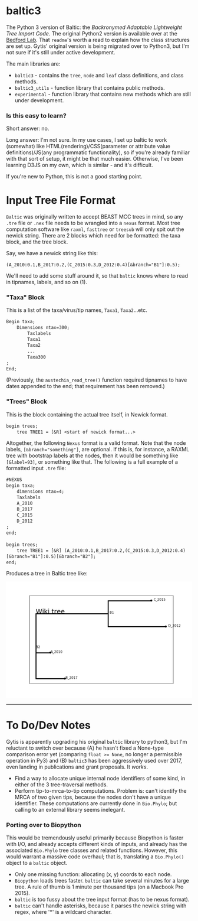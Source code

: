 # baltic3
The Python 3 version of Baltic: the *Backronymed Adaptable Lightweight Tree Import Code*. The original Python2 version is available over at the [Bedford Lab](https://github.com/blab/baltic). That `readme`'s worth a read to explain how the class structures are set up. Gytis' original version is being migrated over to Python3, but I'm not sure if it's still under active development.

The main libraries are:

* `baltic3` - contains the `tree`, `node` and `leaf` class definitions, and class methods.
* `baltic3_utils` - function library that contains public methods.
* `experimental` - function library that contains new methods which are still under development.

### Is this easy to learn?

Short answer: no.

Long answer: I'm not sure. In my use cases, I set up baltic to work (somewhat) like HTML(rendering)/CSS(parameter or attribute value definitions)/JS(any programmatic functionality), so if you're already familiar with that sort of setup, it might be that much easier. Otherwise, I've been learning D3JS on my own, which is similar - and it's difficult.

If you're new to Python, this is not a good starting point.

# Input Tree File Format
`Baltic` was originally written to accept BEAST MCC trees in mind, so any `.tre` file or `.nex` file needs to be wrangled into a `nexus` format. Most tree computation software like `raxml`, `fasttree` or `treesub` will only spit out the newick string. There are 2 blocks which need for be formatted: the taxa block, and the tree block.

Say, we have a newick string like this:

```
(A_2010:0.1,B_2017:0.2,(C_2015:0.3,D_2012:0.4)[&branch="B1"]:0.5);
```

We'll need to add some stuff around it, so that `baltic` knows where to read in tipnames, labels, and so on (1).

### "Taxa" Block

This is a list of the taxa/virus/tip names, `Taxa1`, `Taxa2`...etc.

```
Begin taxa;
    Dimensions ntax=300;
        Taxlabels
        Taxa1
        Taxa2
        ...
        Taxa300
;
End;
```

(Previously, the `austechia_read_tree()` function required tipnames to have dates appended to the end; that requirement has been removed.)

### "Trees" Block
This is the block containing the actual tree itself, in Newick format.

```
begin trees;
    tree TREE1 = [&R] <start of newick format...>
```

Altogether, the following `Nexus` format is a valid format. Note that the node labels, `[&branch="something"]`, are optional. If this is, for instance, a RAXML tree with bootstrap labels at the nodes, then it would be something like `[&label=93]`, or something like that. The following is a full example of a formatted input `.tre` file:

```
#NEXUS
begin taxa;
    dimensions ntax=4;
	Taxlabels
	A_2010
	B_2017
	C_2015
	D_2012
;
end;

begin trees;
    tree TREE1 = [&R] (A_2010:0.1,B_2017:0.2,(C_2015:0.3,D_2012:0.4)[&branch="B1"]:0.5)[&branch="B2"];
end;
```

Produces a tree in Baltic tree like:

![Image of Wikitree](https://github.com/Don86/baltic3/blob/master/assets/wiki_tree.png)

---
# To Do/Dev Notes

Gytis is apparently upgrading his original `baltic` library to python3, but I'm reluctant to switch over because (A)
he hasn't fixed a None-type comparison error yet (comparing `float >= None`, no longer a permissible operation in Py3) and (B) `baltic3` has been aggressively used over 2017, even landing in publications and grant proposals. It _works_.

 - Find a way to allocate unique internal node identifiers of some kind, in either of the 3 tree-traversal methods.
 - Perform tip-to-mrca-to-tip computations. Problem is: can't identify the MRCA of two given tips, because the nodes don't have a unique identifier. These computations are currently done in `Bio.Phylo`; but calling to an external library seems inelegant.

### Porting over to Biopython

This would be tremendously useful primarily because Biopython is faster with I/O, and already accepts different kinds of inputs, and already has the associated `Bio.Phylo` tree classes and related functions. However, this would warrant a massive code overhaul; that is, translating a `Bio.Phylo()` object to a `baltic` object.

* Only one missing function: allocating (x, y) coords to each node.
* `Biopython` loads trees faster. `baltic` can take several minutes for a large tree. A rule of thumb is 1 minute per thousand tips (on a Macbook Pro 2015).
* `baltic` is too fussy about the tree input format (has to be nexus format).
* `baltic` can't handle asterisks, because it parses the newick string with regex, where '\*' is a wildcard character.

